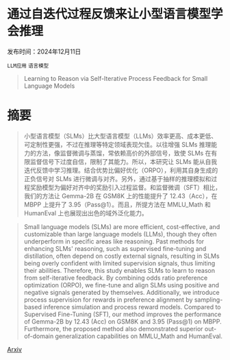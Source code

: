 # 通过自迭代过程反馈来让小型语言模型学会推理

发布时间：2024年12月11日

`LLM应用` `语言模型`

> Learning to Reason via Self-Iterative Process Feedback for Small Language Models

# 摘要

> 小型语言模型（SLMs）比大型语言模型（LLMs）效率更高、成本更低、可定制性更强，不过在推理等特定领域表现欠佳。以往增强 SLMs 推理能力的方法，像监督微调与蒸馏，常依赖高价的外部信号，致使 SLMs 在有限监督信号下过度自信，限制了其能力。所以，本研究让 SLMs 能从自我迭代反馈中学习推理。结合优势比偏好优化（ORPO），利用其自身生成的正负信号对 SLMs 进行微调与对齐。另外，通过基于抽样的推理模拟和过程奖励模型为偏好对齐中的奖励引入过程监督。和监督微调（SFT）相比，我们的方法让 Gemma-2B 在 GSM8K 上的性能提升了 12.43（Acc），在 MBPP 上提升了 3.95（Pass@1）。而且，所提方法在 MMLU_Math 和 HumanEval 上也展现出出色的域外泛化能力。

> Small language models (SLMs) are more efficient, cost-effective, and customizable than large language models (LLMs), though they often underperform in specific areas like reasoning. Past methods for enhancing SLMs' reasoning, such as supervised fine-tuning and distillation, often depend on costly external signals, resulting in SLMs being overly confident with limited supervision signals, thus limiting their abilities. Therefore, this study enables SLMs to learn to reason from self-iterative feedback. By combining odds ratio preference optimization (ORPO), we fine-tune and align SLMs using positive and negative signals generated by themselves. Additionally, we introduce process supervision for rewards in preference alignment by sampling-based inference simulation and process reward models. Compared to Supervised Fine-Tuning (SFT), our method improves the performance of Gemma-2B by 12.43 (Acc) on GSM8K and 3.95 (Pass@1) on MBPP. Furthermore, the proposed method also demonstrated superior out-of-domain generalization capabilities on MMLU_Math and HumanEval.

[Arxiv](https://arxiv.org/abs/2412.08393)